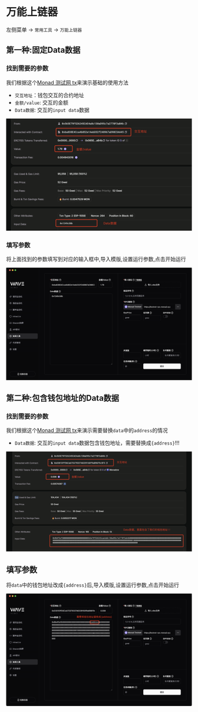 # 万能上链器

左侧菜单 -> `常用工具` -> `万能上链器`

## 第一种:固定Data数据

### 找到需要的参数

我们根据这个[Monad 测试网 tx](https://testnet.monadexplorer.com/tx/0x9996a2d8ee95a872a57fac6bafc04a6104ec1c289db9fa368d9bbaedf98334bb)来演示基础的使用方法

- `交互地址`：钱包交互的合约地址
- `金额/value`: 交互的金额
- `Data数据`: 交互的`input data`数据

![img](./assets/ss/onchain_1.png)

### 填写参数

将上面找到的参数填写到对应的输入框中,导入模版,设置运行参数,点击开始运行

![img](./assets/ss/onchain_2.png)

## 第二种:包含钱包地址的Data数据

### 找到需要的参数

我们根据这个[Monad 测试网 tx](https://testnet.monadexplorer.com/tx/0x6f6e05876a2dbef9107e3c7d550b94a9c18e91aceb8303614c9aba6c0d40c61a)来演示需要替换`data`中的`address`的情况

- `Data数据`: 交互的`input data`数据包含钱包地址，需要替换成`{address}`!!!

![img](./assets/ss/onchian_address_1.png)

## 填写参数

将`data`中的钱包地址改成`{address}`后,导入模版,设置运行参数,点击开始运行

![img](./assets/ss/onchain_address_2.png)
